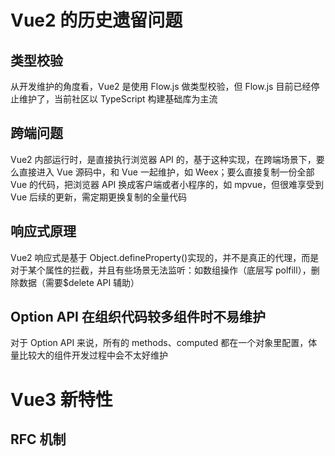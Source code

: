 # Vue2 的历史遗留问题

## 类型校验

从开发维护的角度看，Vue2 是使用 Flow.js 做类型校验，但 Flow.js 目前已经停止维护了，当前社区以 TypeScript 构建基础库为主流

## 跨端问题

Vue2 内部运行时，是直接执行浏览器 API 的，基于这种实现，在跨端场景下，要么直接进入 Vue 源码中，和 Vue 一起维护，如 Weex；要么直接复制一份全部 Vue 的代码，把浏览器 API 换成客户端或者小程序的，如 mpvue，但很难享受到 Vue 后续的更新，需定期更换复制的全量代码

## 响应式原理

Vue2 响应式是基于 Object.defineProperty()实现的，并不是真正的代理，而是对于某个属性的拦截，并且有些场景无法监听：如数组操作（底层写 polfill），删除数据（需要$delete API 辅助）

## Option API 在组织代码较多组件时不易维护

对于 Option API 来说，所有的 methods、computed 都在一个对象里配置，体量比较大的组件开发过程中会不太好维护

# Vue3 新特性

## RFC 机制

